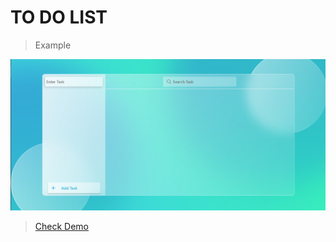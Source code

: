 # TO DO LIST
> Example

![Sample Image](sample.png)

> [Check Demo](https://todolist-application-bhupenderhere.netlify.app/)
